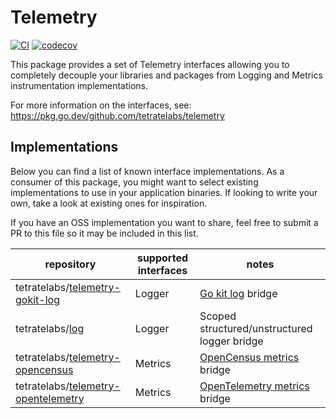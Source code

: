 # Telemetry

[![CI](https://github.com/tetratelabs/telemetry/actions/workflows/ci.yaml/badge.svg)](https://github.com/tetratelabs/telemetry/actions/workflows/ci.yaml)
[![codecov](https://codecov.io/gh/tetratelabs/telemetry/branch/master/graph/badge.svg?token=CLZMDX2TUN)](https://codecov.io/gh/tetratelabs/telemetry)

This package provides a set of Telemetry interfaces allowing you to completely
decouple your libraries and packages from Logging and Metrics instrumentation
implementations.

For more information on the interfaces, see: 
https://pkg.go.dev/github.com/tetratelabs/telemetry

## Implementations

Below you can find a list of known interface implementations. As a consumer of
this package, you might want to select existing implementations to use in your
application binaries. If looking to write your own, take a look at existing ones
for inspiration. 

If you have an OSS implementation you want to share, feel free to submit a PR
to this file so it may be included in this list. 

| repository | supported interfaces | notes |
| --- | --- | --- | 
| tetratelabs/[telemetry-gokit-log](https://github.com/tetratelabs/telemetry-gokit-log) | Logger | [Go kit log](https://github.com/go-kit/log) bridge |
| tetratelabs/[log](https://github.com/tetratelabs/log/tree/v2) | Logger | Scoped structured/unstructured logger bridge |
| tetratelabs/[telemetry-opencensus](https://github.com/tetratelabs/telemetry-opencensus) | Metrics | [OpenCensus metrics](https://github.com/census-instrumentation/opencensus-go) bridge |
| tetratelabs/[telemetry-opentelemetry](https://github.com/tetratelabs/telemetry-opentelemetry) | Metrics | [OpenTelemetry metrics](https://opentelemetry.io/) bridge |
